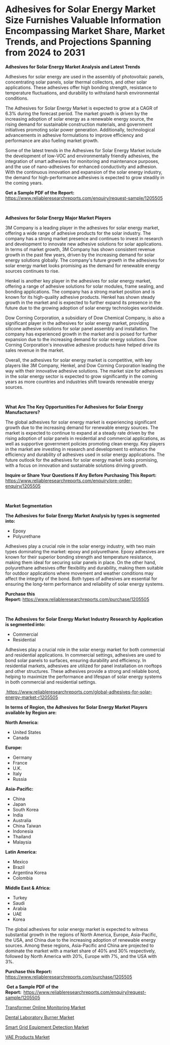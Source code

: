 <p><h1>Adhesives for Solar Energy Market Size Furnishes Valuable Information Encompassing Market Share, Market Trends, and Projections Spanning from 2024 to 2031</h1></p><p><strong>Adhesives for Solar Energy Market Analysis and Latest Trends</strong></p>
<p><p>Adhesives for solar energy are used in the assembly of photovoltaic panels, concentrating solar panels, solar thermal collectors, and other solar applications. These adhesives offer high bonding strength, resistance to temperature fluctuations, and durability to withstand harsh environmental conditions.</p><p>The Adhesives for Solar Energy Market is expected to grow at a CAGR of 6.3% during the forecast period. The market growth is driven by the increasing adoption of solar energy as a renewable energy source, the rising demand for sustainable construction materials, and government initiatives promoting solar power generation. Additionally, technological advancements in adhesive formulations to improve efficiency and performance are also fueling market growth.</p><p>Some of the latest trends in the Adhesives for Solar Energy Market include the development of low-VOC and environmentally friendly adhesives, the integration of smart adhesives for monitoring and maintenance purposes, and the use of nano-adhesives for enhanced conductivity and adhesion. With the continuous innovation and expansion of the solar energy industry, the demand for high-performance adhesives is expected to grow steadily in the coming years.</p></p>
<p><strong>Get a Sample PDF of the Report:&nbsp;</strong> <a href="https://www.reliableresearchreports.com/enquiry/request-sample/1205505">https://www.reliableresearchreports.com/enquiry/request-sample/1205505</a></p>
<p>&nbsp;</p>
<p><strong>Adhesives for Solar Energy Major Market Players</strong></p>
<p><p>3M Company is a leading player in the adhesives for solar energy market, offering a wide range of adhesive products for the solar industry. The company has a strong market presence and continues to invest in research and development to innovate new adhesive solutions for solar applications. In terms of market growth, 3M Company has shown consistent revenue growth in the past few years, driven by the increasing demand for solar energy solutions globally. The company's future growth in the adhesives for solar energy market looks promising as the demand for renewable energy sources continues to rise.</p><p>Henkel is another key player in the adhesives for solar energy market, offering a range of adhesive solutions for solar modules, frame sealing, and bonding applications. The company has a strong market position and is known for its high-quality adhesive products. Henkel has shown steady growth in the market and is expected to further expand its presence in the future due to the growing adoption of solar energy technologies worldwide.</p><p>Dow Corning Corporation, a subsidiary of Dow Chemical Company, is also a significant player in the adhesives for solar energy market, providing silicone adhesive solutions for solar panel assembly and installation. The company has experienced growth in the market and is poised for further expansion due to the increasing demand for solar energy solutions. Dow Corning Corporation's innovative adhesive products have helped drive its sales revenue in the market.</p><p>Overall, the adhesives for solar energy market is competitive, with key players like 3M Company, Henkel, and Dow Corning Corporation leading the way with their innovative adhesive solutions. The market size for adhesives in the solar energy sector is expected to grow significantly in the coming years as more countries and industries shift towards renewable energy sources.</p></p>
<p>&nbsp;</p>
<p><strong>What Are The Key Opportunities For Adhesives for Solar Energy Manufacturers?</strong></p>
<p><p>The global adhesives for solar energy market is experiencing significant growth due to the increasing demand for renewable energy sources. The market is expected to continue to expand at a steady rate driven by the rising adoption of solar panels in residential and commercial applications, as well as supportive government policies promoting clean energy. Key players in the market are investing in research and development to enhance the efficiency and durability of adhesives used in solar energy applications. The future outlook for the adhesives for solar energy market looks promising, with a focus on innovation and sustainable solutions driving growth.</p></p>
<p><strong>Inquire or Share Your Questions If Any Before Purchasing This Report:</strong> <a href="https://www.reliableresearchreports.com/enquiry/pre-order-enquiry/1205505">https://www.reliableresearchreports.com/enquiry/pre-order-enquiry/1205505</a></p>
<p>&nbsp;</p>
<p><strong>Market Segmentation</strong></p>
<p><strong>The Adhesives for Solar Energy Market Analysis by types is segmented into:</strong></p>
<p><ul><li>Epoxy</li><li>Polyurethane</li></ul></p>
<p><p>Adhesives play a crucial role in the solar energy industry, with two main types dominating the market: epoxy and polyurethane. Epoxy adhesives are known for their superior bonding strength and temperature resistance, making them ideal for securing solar panels in place. On the other hand, polyurethane adhesives offer flexibility and durability, making them suitable for outdoor applications where movement and weather conditions may affect the integrity of the bond. Both types of adhesives are essential for ensuring the long-term performance and reliability of solar energy systems.</p></p>
<p><strong>Purchase this Report:&nbsp;</strong><a href="https://www.reliableresearchreports.com/purchase/1205505">https://www.reliableresearchreports.com/purchase/1205505</a></p>
<p>&nbsp;</p>
<p><strong>The Adhesives for Solar Energy Market Industry Research by Application is segmented into:</strong></p>
<p><ul><li>Commercial</li><li>Residential</li></ul></p>
<p><p>Adhesives play a crucial role in the solar energy market for both commercial and residential applications. In commercial settings, adhesives are used to bond solar panels to surfaces, ensuring durability and efficiency. In residential markets, adhesives are utilized for panel installation on rooftops and other structures. These adhesives provide a strong and reliable bond, helping to maximize the performance and lifespan of solar energy systems in both commercial and residential settings.</p></p>
<p><a href="https://www.reliableresearchreports.com/global-adhesives-for-solar-energy-market-r1205505">&nbsp;https://www.reliableresearchreports.com/global-adhesives-for-solar-energy-market-r1205505</a></p>
<p><strong>In terms of Region, the Adhesives for Solar Energy Market Players available by Region are:</strong></p>
<p>
    <p> <strong> North America: </strong>
        <ul>
            <li>United States</li>
            <li>Canada</li>
        </ul>
        </p> 
    <p> <strong> Europe: </strong>
        <ul>
            <li>Germany</li>
            <li>France</li>
            <li>U.K.</li>
            <li>Italy</li>
            <li>Russia</li>
        </ul>
        </p> 
    <p> <strong> Asia-Pacific: </strong>
        <ul>
            <li>China</li>
            <li>Japan</li>
            <li>South Korea</li>
            <li>India</li>
            <li>Australia</li>
            <li>China Taiwan</li>
            <li>Indonesia</li>
            <li>Thailand</li>
            <li>Malaysia</li>
        </ul>
        </p> 
    <p> <strong> Latin America: </strong>
        <ul>
            <li>Mexico</li>
            <li>Brazil</li>
            <li>Argentina Korea</li>
            <li>Colombia</li>
        </ul>
        </p> 
    <p> <strong> Middle East & Africa: </strong>
        <ul>
            <li>Turkey</li>
            <li>Saudi</li>
            <li>Arabia</li>
            <li>UAE</li>
            <li>Korea</li>
        </ul>
    </p>
    </p>
<p><p>The global adhesives for solar energy market is expected to witness substantial growth in the regions of North America, Europe, Asia-Pacific, the USA, and China due to the increasing adoption of renewable energy sources. Among these regions, Asia-Pacific and China are projected to dominate the market with a market share of 40% and 30% respectively, followed by North America with 20%, Europe with 7%, and the USA with 3%.</p></p>
<p><strong>Purchase this Report: </strong><a href="https://www.reliableresearchreports.com/purchase/1205505">https://www.reliableresearchreports.com/purchase/1205505</a></p>
<p>&nbsp;<strong>Get a Sample PDF of the Report:&nbsp;&nbsp;</strong><a href="https://www.reliableresearchreports.com/enquiry/request-sample/1205505">https://www.reliableresearchreports.com/enquiry/request-sample/1205505</a></p>
<p><strong></strong></p>
<p><p><a href="https://medium.com/@danibram100_64069/transformer-online-monitoring-market-trends-a-detailed-study-of-its-market-segmentation-and-2a304ca656b7">Transformer Online Monitoring Market</a></p><p><a href="https://github.com/amapolalg/Market-Research-Report-List-1/blob/main/dental-laboratory-burner-market.md">Dental Laboratory Burner Market</a></p><p><a href="https://medium.com/@ruhinayunsa/global-smart-grid-equipment-detection-market-is-projected-to-grow-at-a-cagr-of-14-9-d71587ff7665">Smart Grid Equipment Detection Market</a></p><p><a href="https://github.com/nathandecarvalho/Market-Research-Report-List-4/blob/main/vae-products-market.md">VAE Products Market</a></p></p>